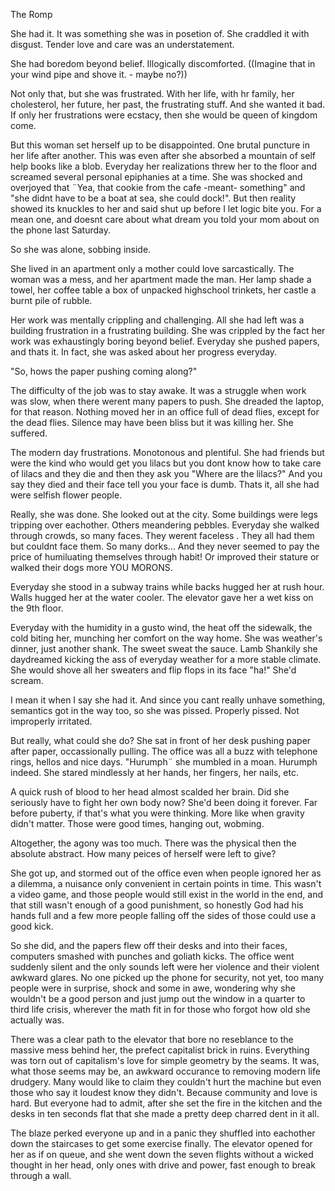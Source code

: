 The Romp

She had it. It was something she was in posetion of. She craddled it with disgust. Tender love and care was an understatement.

She had boredom beyond belief. Illogically discomforted. ((Imagine that in your wind pipe and shove it. - maybe no?))

Not only that, but she was frustrated. With her life, with hr family, her cholesterol, her future, her past, the frustrating stuff. And she wanted it bad. If only her frustrations were ecstacy, then she would be queen of kingdom come.

But this woman set herself up to be disappointed. One brutal puncture in her life after another. This was even after she absorbed a mountain of self help books like a blob. Everyday her realizations threw her to the floor and screamed several personal epiphanies at a time. She was shocked and overjoyed that ¨Yea, that cookie from the cafe -meant- something" and "she didnt have to be a boat at sea, she could dock!". But then reality showed its knuckles to her and said shut up before I let logic bite you. For a mean one, and doesnt care about what dream you told your mom about on the phone last Saturday.

So she was alone, sobbing inside.

She lived in an apartment only a mother could love sarcastically. The woman was a mess, and her apartment made the man. Her lamp shade a towel, her coffee table a box of unpacked highschool trinkets, her castle a burnt pile of rubble.

Her work was mentally crippling and challenging. All she had left was a building frustration in a frustrating building. She was crippled by the fact her work was exhaustingly boring beyond belief. Everyday she pushed papers, and thats it. In fact, she was asked about her progress everyday.

"So, hows the paper pushing coming along?"

The difficulty of the job was to stay awake. It was a struggle when work was slow, when there werent many papers to push. She dreaded the laptop, for that reason. Nothing moved her in an office full of dead flies, except for the dead flies. Silence may have been bliss but it was killing her. She suffered.

The modern day frustrations. Monotonous and plentiful. She had friends but were the kind who would get you lilacs but you dont know how to take care of lilacs and they die and then they ask you "Where are the lilacs?" And you say they died and their face tell you your face is dumb. Thats it, all she had were selfish flower people.

Really, she was done. She looked out at the city. Some buildings were legs tripping over eachother. Others meandering pebbles. Everyday she walked through crowds, so many faces. They werent faceless . They all had them but couldnt face them. So many dorks... And they never seemed to pay the price of humiluating themselves through habit! Or improved their stature or walked their dogs more YOU MORONS.

Everyday she stood in a subway trains while backs hugged her at rush hour. Walls hugged her at the water cooler. The elevator gave her a wet kiss on the 9th floor.

Everyday with the humidity in a gusto wind, the heat off the sidewalk, the cold biting her, munching her comfort on the way home. She was weather's dinner, just another shank. The sweet sweat the sauce. Lamb Shankily she daydreamed kicking the ass of everyday weather for a more stable climate. She would shove all her sweaters and flip flops in its face "ha!" She'd scream.

I mean it when I say she had it. And since you cant really unhave something, semantics got in the way too, so she was pissed. Properly pissed. Not improperly irritated.

But really, what could she do? She sat in front of her desk pushing paper after paper, occassionally pulling. The office was all a buzz with telephone rings, hellos and nice days. "Hurumph¨ she mumbled in a moan. Hurumph indeed. She stared mindlessly at her hands, her fingers, her nails, etc.

A quick rush of blood to her head almost scalded her brain. Did she seriously have to fight her own body now? She'd been doing it forever. Far before puberty, if that's what you were thinking. More like when gravity didn't matter. Those were good times, hanging out, wobming.

Altogether, the agony was too much. There was the physical then the absolute abstract. How many peices of herself were left to give?

She got up, and stormed out of the office even when people ignored her as a dilemma, a nuisance only convenient in certain points in time. This wasn't a video game, and those people would still exist in the world in the end, and that still wasn't enough of a good punishment, so honestly God had his hands full and a few more people falling off the sides of those could use a good kick.

So she did, and the papers flew off their desks and into their faces, computers smashed with punches and goliath kicks. The office went suddenly silent and the only sounds left were her violence and their violent awkward glares. No one picked up the phone for security, not yet, too many people were in surprise, shock and some in awe, wondering why she wouldn't be a good person and just jump out the window in a quarter to third life crisis, wherever the math fit in for those who forgot how old she actually was.

There was a clear path to the elevator that bore no reseblance to the massive mess behind her, the prefect capitalist brick in ruins. Everything was torn out of capitalism's love for simple geometry by the seams. It was, what those seems may be, an awkward occurance to removing modern life drudgery. Many would like to claim they couldn't hurt the machine but even those who say it loudest know they didn't. Because community and love is hard. But everyone had to admit, after she set the fire in the kitchen and the desks in ten seconds flat that she made a pretty deep charred dent in it all.

The blaze perked everyone up and in a panic they shuffled into eachother down the staircases to get some exercise finally. The elevator opened for her as if on queue, and she went down the seven flights without a wicked thought in her head, only ones with drive and power, fast enough to break through a wall.